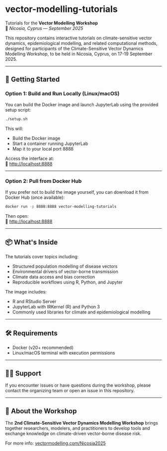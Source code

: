 # vector-modelling-tutorials

Tutorials for the **Vector Modelling Workshop**  
📍 *Nicosia, Cyprus — September 2025*

This repository contains interactive tutorials on climate-sensitive vector dynamics, epidemiological modelling, and related computational methods, designed for participants of the Climate-Sensitive Vector Dynamics Modelling Workshop, to be held in Nicosia, Cyprus, on 17-19 September 2025.

---

## 🚀 Getting Started

### Option 1: Build and Run Locally (Linux/macOS)

You can build the Docker image and launch JupyterLab using the provided setup script:

```bash
./setup.sh
```

This will:

- Build the Docker image
- Start a container running JupyterLab
- Map it to your local port 8888

Access the interface at:  
🔗 [http://localhost:8888](http://localhost:8888)

---

### Option 2: Pull from Docker Hub

If you prefer not to build the image yourself, you can download it from Docker Hub (once available):

```bash
docker run -p 8888:8888 vector-modelling-tutorials
```

Then open:  
🔗 [http://localhost:8888](http://localhost:8888)

---

## 📦 What's Inside

The tutorials cover topics including:

- Structured population modelling of disease vectors
- Environmental drivers of vector-borne transmission
- Climate data access and bias correction
- Reproducible workflows using R, Python, and Jupyter

The image includes:

- R and RStudio Server
- JupyterLab with IRKernel (R) and Python 3
- Commonly used libraries for climate and epidemiological modelling

---

## 🛠 Requirements

- Docker (v20+ recommended)
- Linux/macOS terminal with execution permissions

---

## 🧑‍💻 Support

If you encounter issues or have questions during the workshop, please contact the organizing team or open an issue in this repository.

---

## 📅 About the Workshop

The **2nd Climate-Sensitive Vector Dynamics Modelling Workshop** brings together researchers, modelers, and practitioners to develop tools and exchange knowledge on climate-driven vector-borne disease risk.

For more info: [vectormodelling.com/Nicosia2025](https://vectormodelling.com/Nicosia2025)
